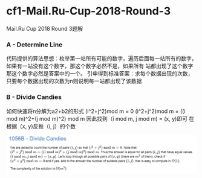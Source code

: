 # cf1-Mail.Ru-Cup-2018-Round-3
Mail.Ru Cup 2018 Round 3题解
### A - Determine Line
代码提供的算法思想：枚举第一站所有可能的数字，遍历后面每一站所有的数字，如果有一站没有这个数字，那这个数字必然不是，如果所有 站都出现了这个数字那这个数字必然是答案中的一个。
引申得到标准答案：求每个数据出现的次数，只要每个数据出现的次数为n则说明每一站都出现了该数据
### B - Divide Candies
如何快速将n分解为a2+b2的形式
(i^2+j^2)mod m = 0
(i^2+j^2)mod m = ((i mod m)^2+(j mod m)^2) mod m
因此找到（i mod m, j mod m) = (x, y)即可
在根据（x, y)反推（i, j）的个数

![](https://github.com/dongyuysj/cf1-Mail.Ru-Cup-2018-Round-3/blob/master/1.png)
